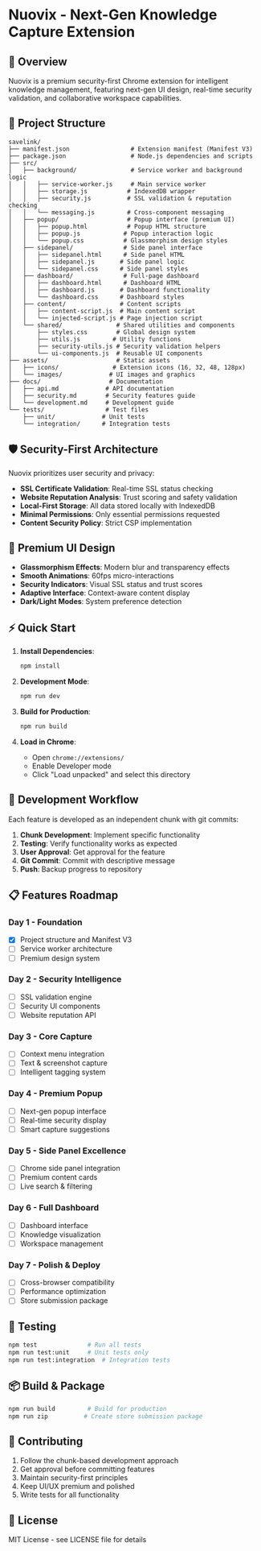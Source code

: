 # Nuovix - Next-Gen Knowledge Capture Extension

## 🚀 Overview

Nuovix is a premium security-first Chrome extension for intelligent knowledge management, featuring next-gen UI design, real-time security validation, and collaborative workspace capabilities.

## 📁 Project Structure

```
savelink/
├── manifest.json                 # Extension manifest (Manifest V3)
├── package.json                  # Node.js dependencies and scripts
├── src/
│   ├── background/               # Service worker and background logic
│   │   ├── service-worker.js     # Main service worker
│   │   ├── storage.js           # IndexedDB wrapper
│   │   ├── security.js          # SSL validation & reputation checking
│   │   └── messaging.js         # Cross-component messaging
│   ├── popup/                   # Popup interface (premium UI)
│   │   ├── popup.html           # Popup HTML structure
│   │   ├── popup.js            # Popup interaction logic
│   │   └── popup.css           # Glassmorphism design styles
│   ├── sidepanel/              # Side panel interface
│   │   ├── sidepanel.html      # Side panel HTML
│   │   ├── sidepanel.js       # Side panel logic
│   │   └── sidepanel.css      # Side panel styles
│   ├── dashboard/              # Full-page dashboard
│   │   ├── dashboard.html      # Dashboard HTML
│   │   ├── dashboard.js       # Dashboard functionality
│   │   └── dashboard.css      # Dashboard styles
│   ├── content/               # Content scripts
│   │   ├── content-script.js  # Main content script
│   │   └── injected-script.js # Page injection script
│   └── shared/               # Shared utilities and components
│       ├── styles.css        # Global design system
│       ├── utils.js         # Utility functions
│       ├── security-utils.js # Security validation helpers
│       └── ui-components.js  # Reusable UI components
├── assets/                   # Static assets
│   ├── icons/               # Extension icons (16, 32, 48, 128px)
│   └── images/             # UI images and graphics
├── docs/                   # Documentation
│   ├── api.md             # API documentation
│   ├── security.md        # Security features guide
│   └── development.md     # Development guide
└── tests/                 # Test files
    ├── unit/             # Unit tests
    └── integration/      # Integration tests
```

## 🛡️ Security-First Architecture

Nuovix prioritizes user security and privacy:

- **SSL Certificate Validation**: Real-time SSL status checking
- **Website Reputation Analysis**: Trust scoring and safety validation  
- **Local-First Storage**: All data stored locally with IndexedDB
- **Minimal Permissions**: Only essential permissions requested
- **Content Security Policy**: Strict CSP implementation

## 🎨 Premium UI Design

- **Glassmorphism Effects**: Modern blur and transparency effects
- **Smooth Animations**: 60fps micro-interactions
- **Security Indicators**: Visual SSL status and trust scores
- **Adaptive Interface**: Context-aware content display
- **Dark/Light Modes**: System preference detection

## ⚡ Quick Start

1. **Install Dependencies**:
   ```bash
   npm install
   ```

2. **Development Mode**:
   ```bash
   npm run dev
   ```

3. **Build for Production**:
   ```bash
   npm run build
   ```

4. **Load in Chrome**:
   - Open `chrome://extensions/`
   - Enable Developer mode
   - Click "Load unpacked" and select this directory

## 🔧 Development Workflow

Each feature is developed as an independent chunk with git commits:

1. **Chunk Development**: Implement specific functionality
2. **Testing**: Verify functionality works as expected  
3. **User Approval**: Get approval for the feature
4. **Git Commit**: Commit with descriptive message
5. **Push**: Backup progress to repository

## 📋 Features Roadmap

### Day 1 - Foundation
- [x] Project structure and Manifest V3
- [ ] Service worker architecture
- [ ] Premium design system

### Day 2 - Security Intelligence  
- [ ] SSL validation engine
- [ ] Security UI components
- [ ] Website reputation API

### Day 3 - Core Capture
- [ ] Context menu integration
- [ ] Text & screenshot capture  
- [ ] Intelligent tagging system

### Day 4 - Premium Popup
- [ ] Next-gen popup interface
- [ ] Real-time security display
- [ ] Smart capture suggestions

### Day 5 - Side Panel Excellence
- [ ] Chrome side panel integration
- [ ] Premium content cards
- [ ] Live search & filtering

### Day 6 - Full Dashboard
- [ ] Dashboard interface
- [ ] Knowledge visualization
- [ ] Workspace management

### Day 7 - Polish & Deploy
- [ ] Cross-browser compatibility
- [ ] Performance optimization  
- [ ] Store submission package

## 🧪 Testing

```bash
npm test              # Run all tests
npm run test:unit     # Unit tests only
npm run test:integration  # Integration tests
```

## 📦 Build & Package

```bash
npm run build         # Build for production
npm run zip          # Create store submission package
```

## 🤝 Contributing

1. Follow the chunk-based development approach
2. Get approval before committing features
3. Maintain security-first principles
4. Keep UI/UX premium and polished
5. Write tests for all functionality

## 📄 License

MIT License - see LICENSE file for details
